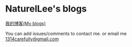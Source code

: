 # NaturelLee's blogs

[我的博客(My blogs)](https://naturellee.github.io/)

You can add issues/comments to contact me.
or email me 1314carefully@gmail.com
